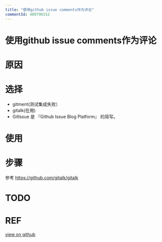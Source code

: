 ```yaml
---
title: "使用github issue comments作为评论"
commentId: 489790152
---
```

# 使用github issue comments作为评论

# 原因
# 选择
- gitment(测试集成失败）
- gitalk(在用)
- GitIssue 是 『Github Issue Blog Platform』 的简写。
# 使用
# 步骤
参考 https://github.com/gitalk/gitalk
# TODO
# REF

    
[view on github](https://github.com/lotosbin/lotosbin.github.io/issues/16)
    